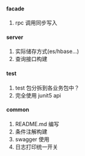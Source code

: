 #### facade
1. rpc 调用同步写入

#### server
1. 实际储存方式(es/hbase...)
2. 查询接口构建

#### test
1. test 包分拆到各业务包中？
2. 完全使用 junit5 api

#### common
1. README.md 编写
2. 条件注解构建
3. swagger 使用
4. 日志打印统一开关